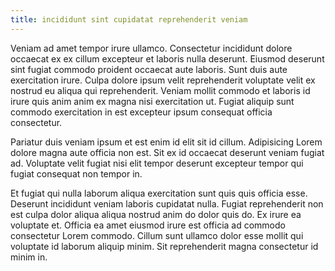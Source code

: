 ```yaml
---
title: incididunt sint cupidatat reprehenderit veniam
---
```


Veniam ad amet tempor irure ullamco. Consectetur incididunt dolore occaecat ex ex cillum excepteur et laboris nulla deserunt. Eiusmod deserunt sint fugiat commodo proident occaecat aute laboris. Sunt duis aute exercitation irure. Culpa dolore ipsum velit reprehenderit voluptate velit ex nostrud eu aliqua qui reprehenderit. Veniam mollit commodo et laboris id irure quis anim anim ex magna nisi exercitation ut. Fugiat aliquip sunt commodo exercitation in est excepteur ipsum consequat officia consectetur.

Pariatur duis veniam ipsum et est enim id elit sit id cillum. Adipisicing Lorem dolore magna aute officia non est. Sit ex id occaecat deserunt veniam fugiat ad. Voluptate velit fugiat nisi elit tempor deserunt excepteur tempor qui fugiat consequat non tempor in.

Et fugiat qui nulla laborum aliqua exercitation sunt quis quis officia esse. Deserunt incididunt veniam laboris cupidatat nulla. Fugiat reprehenderit non est culpa dolor aliqua aliqua nostrud anim do dolor quis do. Ex irure ea voluptate et. Officia ea amet eiusmod irure est officia ad commodo consectetur Lorem commodo. Cillum sunt ullamco dolor esse mollit qui voluptate id laborum aliquip minim. Sit reprehenderit magna consectetur id minim in.
